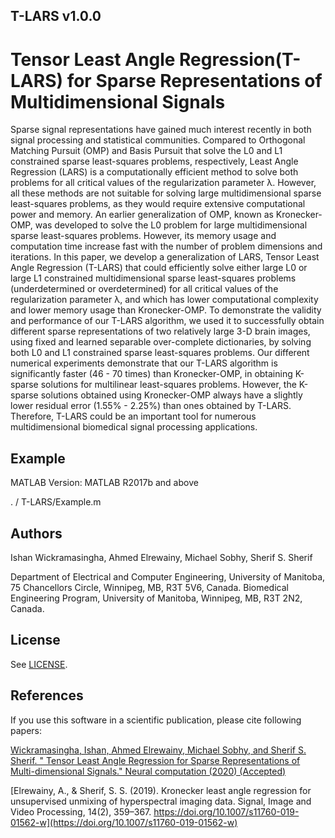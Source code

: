 ## T-LARS v1.0.0

# Tensor Least Angle Regression(T-LARS) for Sparse Representations of Multidimensional Signals

Sparse signal representations have gained much interest recently in both signal processing and statistical communities. Compared to Orthogonal Matching Pursuit (OMP) and Basis Pursuit that solve the L0 and L1 constrained sparse least-squares problems, respectively, Least Angle Regression (LARS) is a computationally efficient method to solve both problems for all critical values of the regularization parameter λ. However, all these methods are not suitable for solving large multidimensional sparse least-squares problems, as they would require extensive computational power and memory. An earlier generalization of OMP, known as Kronecker-OMP, was developed to solve the L0 problem for large multidimensional sparse least-squares problems. However, its memory usage and computation time increase fast with the number of problem dimensions and iterations. In this paper, we develop a generalization of LARS, Tensor Least Angle Regression (T-LARS) that could efficiently solve either large L0  or large L1 constrained multidimensional sparse least-squares problems (underdetermined or overdetermined) for all critical values of the regularization parameter λ, and which has lower computational complexity and lower memory usage than Kronecker-OMP. To demonstrate the validity and performance of our T-LARS algorithm, we used it to successfully obtain different sparse representations of two relatively large 3-D brain images, using fixed and learned separable over-complete dictionaries, by solving both L0 and L1 constrained sparse least-squares problems. Our different numerical experiments demonstrate that our T-LARS algorithm is significantly faster (46 - 70 times) than Kronecker-OMP, in obtaining K-sparse solutions for multilinear least-squares problems. However, the K-sparse solutions obtained using Kronecker-OMP always have a slightly lower residual error (1.55% - 2.25%) than ones obtained by T-LARS. Therefore, T-LARS could be an important tool for numerous multidimensional biomedical signal processing applications.

## Example

MATLAB Version: MATLAB R2017b and above

. / T-LARS/Example.m

## Authors
Ishan Wickramasingha,
Ahmed Elrewainy,
Michael Sobhy,
Sherif S. Sherif

Department of Electrical and Computer Engineering, University of Manitoba, 75 Chancellors Circle, Winnipeg, MB, R3T 5V6, Canada.
Biomedical Engineering Program, University of Manitoba, Winnipeg, MB, R3T 2N2, Canada.

## License

See [LICENSE](LICENSE).

## References

If you use this software in a scientific publication, please cite following papers:

[Wickramasingha, Ishan, Ahmed Elrewainy, Michael Sobhy, and Sherif S. Sherif. " Tensor Least Angle Regression for Sparse Representations of Multi-dimensional Signals." Neural computation (2020) (Accepted)](https://www.mitpressjournals.org/forthcoming/neco) 

[Elrewainy, A., & Sherif, S. S. (2019). Kronecker least angle regression for unsupervised unmixing of hyperspectral imaging data. Signal, Image and Video Processing, 14(2), 359–367. https://doi.org/10.1007/s11760-019-01562-w](https://doi.org/10.1007/s11760-019-01562-w)




